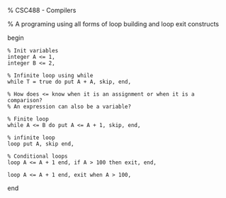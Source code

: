 % CSC488 - Compilers

% A programing using all forms of loop building and loop exit constructs

begin

	% Init variables
	integer A <= 1,
	integer B <= 2,

	% Infinite loop using while
	while T = true do put A + A, skip, end, 

	% How does <= know when it is an assignment or when it is a comparison? 
	% An expression can also be a variable? 

	% Finite loop
	while A <= B do put A <= A + 1, skip, end,

	% infinite loop
	loop put A, skip end,

	% Conditional loops
	loop A <= A + 1 end, if A > 100 then exit, end,

	loop A <= A + 1 end, exit when A > 100,

end